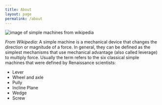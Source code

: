 ```yaml
---
title: About
layout: page
permalink: /about
---
```

![image of simple machines from wikipedia](https://upload.wikimedia.org/wikipedia/commons/2/20/Six_Mechanical_Powers.png)

*From Wikipedia:* A simple machine is a mechanical device that changes the direction or magnitude of a force. In general, they can be defined as the simplest mechanisms that use mechanical advantage (also called leverage) to multiply force. Usually the term refers to the six classical simple machines that were defined by Renaissance scientists:

- Lever
- Wheel and axle
- Pully
- Incline Plane
- Wedge
- Screw
